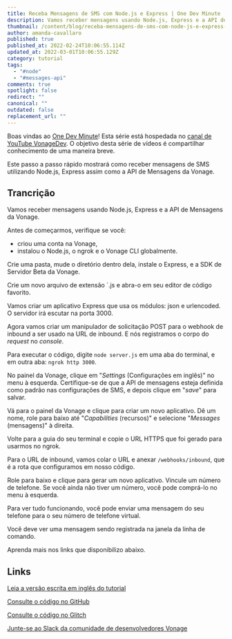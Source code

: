 ```yaml
---
title: Receba Mensagens de SMS com Node.js e Express | One Dev Minute
description: Vamos receber mensagens usando Node.js, Express e a API de Mensagens da Vonage.
thumbnail: /content/blog/receba-mensagens-de-sms-com-node-js-e-express-one-dev-minute/thumbnail-and-assets-for-one-dev-minute.jpg
author: amanda-cavallaro
published: true
published_at: 2022-02-24T10:06:55.114Z
updated_at: 2022-03-01T10:06:55.129Z
category: tutorial
tags:
  - "#node"
  - "#messages-api"
comments: true
spotlight: false
redirect: ""
canonical: ""
outdated: false
replacement_url: ""
---
```

Boas vindas ao [One Dev Minute](https://www.youtube.com/playlist?list=PLWYngsniPr_mwb65DDl3Kr6xeh6l7_pVY)! Esta série está hospedada no [canal de YouTube VonageDev](https://www.youtube.com/vonagedev). O objetivo desta série de vídeos é compartilhar conhecimento de uma maneira breve.

Este passo a passo rápido mostrará como receber mensagens de SMS utilizando Node.js, Express assim como a API de Mensagens da Vonage.

<youtube id="watch?v=EiPB-wIh_zQ"></youtube>

## Trancrição

Vamos receber mensagens usando Node.js, Express e a API de Mensagens da Vonage.

Antes de começarmos, verifique se você:

* criou uma conta na Vonage,
* instalou o Node.js, o ngrok e o Vonage CLI globalmente.

Crie uma pasta, mude o diretório dentro dela, instale o Express, e a SDK de Servidor Beta da Vonage.

Crie um novo arquivo de extensão `.js e abra-o em seu editor de código favorito.

Vamos criar um aplicativo Express que usa os módulos: json e urlencoded. O servidor irá escutar na porta 3000.

Agora vamos criar um manipulador de solicitação POST para o webhook de inbound a ser usado na URL de inbound. E nós registramos o corpo do *request* no *console*. 

Para executar o código, digite `node server.js` em uma aba do terminal, e em outra aba: `ngrok http 3000`. 

No painel da Vonage, clique em "*Settings* (Configurações em inglês)" no menu à esquerda. Certifique-se de que a API de mensagens esteja definida como padrão nas configurações de SMS, e depois clique em "*save*" para salvar. 

Vá para o painel da Vonage e clique para criar um novo aplicativo. Dê um nome, role para baixo até "*Capabilities* (recursos)" e selecione "*Messages* (mensagens)" à direita.

Volte para a guia do seu terminal e copie o URL HTTPS que foi gerado para usarmos no ngrok.

Para o URL de inbound, vamos colar o URL e anexar `/webhooks/inbound`, que é a rota que configuramos em nosso código. 

Role para baixo e clique para gerar um novo aplicativo. Vincule um número de telefone. Se você ainda não tiver um número, você pode comprá-lo no menu à esquerda.

Para ver tudo funcionando, você pode enviar uma mensagem do seu telefone para o seu número de telefone virtual.

Você deve ver uma mensagem sendo registrada na janela da linha de comando.

Aprenda mais nos links que disponibilizo abaixo.

## Links

[Leia a versão escrita em inglês do tutorial](https://learn.vonage.com/blog/2019/09/16/how-to-send-and-receive-sms-messages-with-node-js-and-express-dr/)

[Consulte o código no GitHub](https://github.com/nexmo-community/nexmo-sms-autoresponder-node/)

[Consulte o código no Glitch](https://glitch.com/edit/#!/whispering-rebel-ixia)

[Junte-se ao Slack da comunidade de desenvolvedores Vonage](https://developer.vonage.com/community/slack)